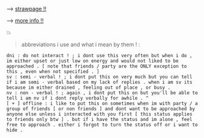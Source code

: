 --> [ strawpage !! ](https://introsighhh.straw.page)

--> [more info !!](https://rentry.co/slendercore)




💥


>abbreviations i use and what i mean by them ! :
```
dni : do not interact ! ; i dont use this very often but when i do , im either upset or just low on energy and would not liked to be approached . [ note that friends / party are the ONLY exception to this , even when not specified . ]
sv : semi - verbal ! ; i dont put this on very much but you can tell if i am semi - verbal based on my lack of replies . when i am sv its because im either drained , feeling out of place , or busy .
nv : non - verbal ! ; again , i dont put this on but you'll be able to tell i am nv if i dont reply verbally for awhile . ^
[ + ] offline : i like to put this on sometimes when im with party / a group of friends [ or non friends ] and dont want to be approached by anyone else unless i interacted with you first [ this status applies to friends only btw ] . but if i have the status and im alone , feel free to approach . either i forgot to turn the status off or i want to hide .  

```
